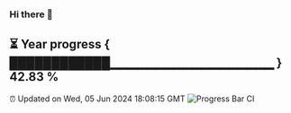 ### Hi there 👋
⏳ Year progress { ████████████▁▁▁▁▁▁▁▁▁▁▁▁▁▁▁▁▁▁ } 42.83 %
---
⏰ Updated on Wed, 05 Jun 2024 18:08:15 GMT
![Progress Bar CI](https://github.com/Moyi321/Moyi321/workflows/Progress%20Bar%20CI/badge.svg)
